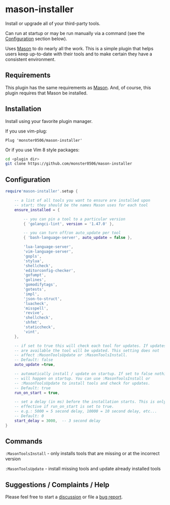 # mason-installer

Install or upgrade all of your third-party tools.

Can run at startup or may be run manually via a command (see the [Configuration](#configuration) section below).

Uses [Mason](https://github.com/williamboman/mason.nvim) to do nearly all the work. This is a simple plugin that
helps users keep up-to-date with their tools and to make certain they have a consistent environment.

## Requirements

This plugin has the same requirements as [Mason](https://github.com/williamboman/mason.nvim). And, of course,
this plugin requires that Mason be installed.

## Installation

Install using your favorite plugin manager.

If you use vim-plug:

```vim
Plug 'monster0506/mason-installer'
```

Or if you use Vim 8 style packages:

```bash
cd <plugin dir>
git clone https://github.com/monster0506/mason-installer
```

## Configuration

```lua
require'mason-installer'.setup {

    -- a list of all tools you want to ensure are installed upon
    -- start; they should be the names Mason uses for each tool
    ensure_installed = {

        -- you can pin a tool to a particular version
        { 'golangci-lint', version = '1.47.0' },

        -- you can turn off/on auto_update per tool
        { 'bash-language-server', auto_update = false },

        'lua-language-server',
        'vim-language-server',
        'gopls',
        'stylua',
        'shellcheck',
        'editorconfig-checker',
        'gofumpt',
        'golines',
        'gomodifytags',
        'gotests',
        'impl',
        'json-to-struct',
        'luacheck',
        'misspell',
        'revive',
        'shellcheck',
        'shfmt',
        'staticcheck',
        'vint',
    },

    -- if set to true this will check each tool for updates. If updates
    -- are available the tool will be updated. This setting does not
    -- affect :MasonToolsUpdate or :MasonToolsInstall.
    -- Default: false
    auto_update =true,

    -- automatically install / update on startup. If set to false nothing
    -- will happen on startup. You can use :MasonToolsInstall or
    -- :MasonToolsUpdate to install tools and check for updates.
    -- Default: true
    run_on_start = true,

    -- set a delay (in ms) before the installation starts. This is only
    -- effective if run_on_start is set to true.
    -- e.g.: 5000 = 5 second delay, 10000 = 10 second delay, etc...
    -- Default: 0
    start_delay = 3000,  -- 3 second delay
}
```

## Commands

`:MasonToolsInstall` - only installs tools that are missing or at the incorrect version

`:MasonToolsUpdate` - install missing tools and update already installed tools

## Suggestions / Complaints / Help

Please feel free to start a [discussion](https://github.com/monster0506/mason-installer/discussions) or
file a [bug report](https://github.com/monster0506/mason-installer/issues).
